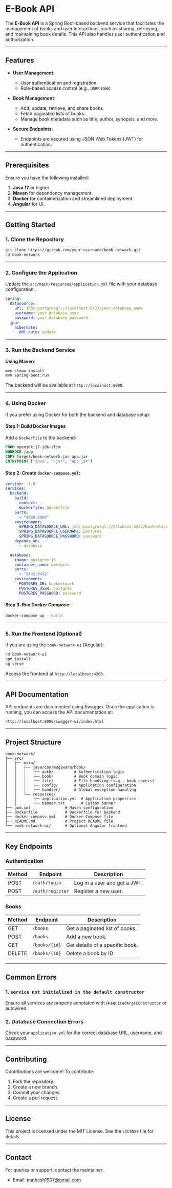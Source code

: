 # E-Book API

The **E-Book API** is a Spring Boot-based backend service that facilitates the management of books and user interactions, such as sharing, retrieving, and maintaining book details. This API also handles user authentication and authorization.

---

## Features

- **User Management**:  
  - User authentication and registration.  
  - Role-based access control (e.g., `USER` role).  

- **Book Management**:  
  - Add, update, retrieve, and share books.  
  - Fetch paginated lists of books.  
  - Manage book metadata such as title, author, synopsis, and more.  

- **Secure Endpoints**:  
  - Endpoints are secured using JSON Web Tokens (JWT) for authentication.

---

## Prerequisites

Ensure you have the following installed:

1. **Java 17** or higher.
2. **Maven** for dependency management.
3. **Docker** for containerization and streamlined deployment.
4. **Angular** for UI.

---

## Getting Started

### 1. Clone the Repository

```bash
git clone https://github.com/your-username/book-network.git
cd book-network
```

---

### 2. Configure the Application

Update the `src/main/resources/application.yml` file with your database configuration:

```yaml
spring:
  datasource:
    url: jdbc:postgresql://localhost:5432/your_database_name
    username: your_database_user
    password: your_database_password
  jpa:
    hibernate:
      ddl-auto: update
```

---

### 3. Run the Backend Service

**Using Maven**:

```bash
mvn clean install
mvn spring-boot:run
```

The backend will be available at `http://localhost:8080`.

---

### 4. Using Docker

If you prefer using Docker for both the backend and database setup:

#### Step 1: Build Docker Images

Add a `Dockerfile` to the backend:

```dockerfile
FROM openjdk:17-jdk-slim
WORKDIR /app
COPY target/book-network.jar app.jar
ENTRYPOINT ["java", "-jar", "app.jar"]
```

#### Step 2: Create `docker-compose.yml`:

```yaml
version: '3.8'
services:
  backend:
    build:
      context: .
      dockerfile: Dockerfile
    ports:
      - "8080:8080"
    environment:
      SPRING_DATASOURCE_URL: jdbc:postgresql://database:5432/booknetwork
      SPRING_DATASOURCE_USERNAME: postgres
      SPRING_DATASOURCE_PASSWORD: password
    depends_on:
      - database

  database:
    image: postgres:15
    container_name: postgres
    ports:
      - "5432:5432"
    environment:
      POSTGRES_DB: booknetwork
      POSTGRES_USER: postgres
      POSTGRES_PASSWORD: password
```

#### Step 3: Run Docker Compose:

```bash
docker-compose up --build
```

---

### 5. Run the Frontend (Optional)

If you are using the `book-network-ui` (Angular):

```bash
cd book-network-ui
npm install
ng serve
```

Access the frontend at `http://localhost:4200`.

---

## API Documentation

API endpoints are documented using Swagger. Once the application is running, you can access the API documentation at:

```
http://localhost:8080/swagger-ui/index.html
```

---

## Project Structure

```plaintext
book-network/
├── src/
│   ├── main/
│   │   ├── java/com/mugiwara/book/
│   │   │   ├── auth/         # Authentication logic
│   │   │   ├── book/         # Book domain logic
│   │   │   ├── file/         # File handling (e.g., book covers)
│   │   │   ├── config/       # Application configuration
│   │   │   ├── handler/      # Global exception handling
│   │   └── resources/
│   │       ├── application.yml  # Application properties
│   │       ├── banner.txt       # Custom banner
├── pom.xml               # Maven configuration
├── Dockerfile            # Dockerfile for backend
├── docker-compose.yml    # Docker Compose file
├── README.md             # Project README file
└── book-network-ui/      # Optional Angular frontend
```

---

## Key Endpoints

### Authentication

| Method | Endpoint        | Description                  |
|--------|-----------------|------------------------------|
| POST   | `/auth/login`   | Log in a user and get a JWT. |
| POST   | `/auth/register`| Register a new user.         |

### Books

| Method | Endpoint           | Description                  |
|--------|--------------------|------------------------------|
| GET    | `/books`           | Get a paginated list of books. |
| POST   | `/books`           | Add a new book.             |
| GET    | `/books/{id}`      | Get details of a specific book. |
| DELETE | `/books/{id}`      | Delete a book by ID.        |

---

## Common Errors

### 1. `service not initialized in the default constructor`
Ensure all services are properly annotated with `@RequiredArgsConstructor` or autowired.

### 2. Database Connection Errors
Check your `application.yml` for the correct database URL, username, and password.

---

## Contributing

Contributions are welcome! To contribute:

1. Fork the repository.
2. Create a new branch.
3. Commit your changes.
4. Create a pull request.

---

## License

This project is licensed under the MIT License. See the `LICENSE` file for details.

---

## Contact

For queries or support, contact the maintainer:

- Email: [mathesh1907@gmail.com](mailto:mathesh1907@gmail.com)
```
